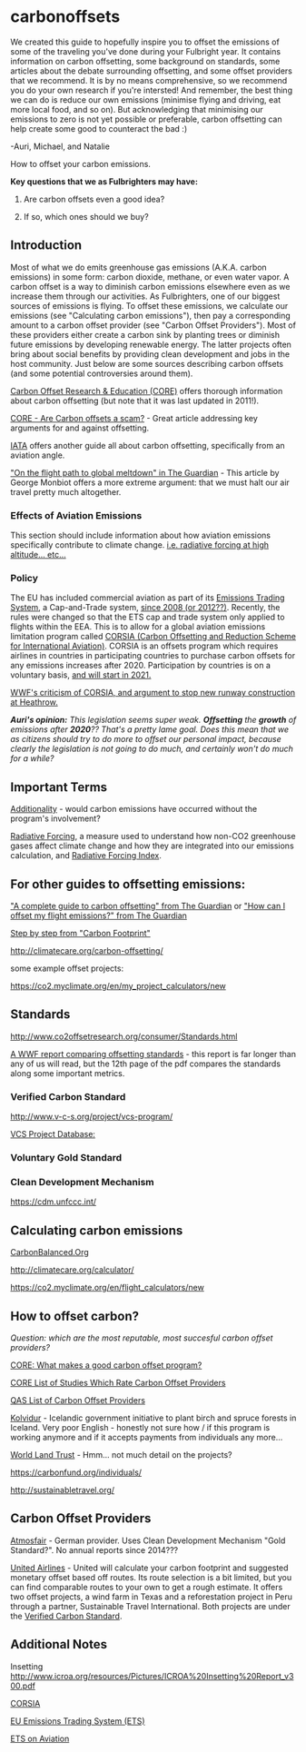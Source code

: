 # carbonoffsets

We created this guide to hopefully inspire you to offset the emissions of some of the traveling you've done during your Fulbright year. It contains information on carbon offsetting, some background on standards, some articles about the debate surrounding offsetting, and some offset providers that we recommend. It is by no means comprehensive, so we recommend you do your own research if you're intersted! And remember, the best thing we can do is reduce our own emissions (minimise flying and driving, eat more local food, and so on). But acknowledging that minimising our emissions to zero is not yet possible or preferable, carbon offsetting can help create some good to counteract the bad :)

-Auri, Michael, and Natalie


How to offset your carbon emissions.

**Key questions that we as Fulbrighters may have:**

1. Are carbon offsets even a good idea?

2. If so, which ones should we buy?


## Introduction

Most of what we do emits greenhouse gas emissions (A.K.A. carbon emissions) in some form: carbon dioxide, methane, or even water vapor. A carbon offset is a way to diminish carbon emissions elsewhere even as we increase them through our activities. As Fulbrighters, one of our biggest sources of emissions is flying. To offset these emissions, we calculate our emissions (see "Calculating carbon emissions"), then pay a corresponding amount to a carbon offset provider (see "Carbon Offset Providers"). Most of these providers either create a carbon sink by planting trees or diminish future emissions by developing renewable energy. The latter projects often bring about social benefits by providing clean development and jobs in the host community. Just below are some sources describing carbon offsets (and some potential controversies around them).


[Carbon Offset Research & Education (CORE)](http://www.co2offsetresearch.org/index.html) offers thorough information about carbon offsetting (but note that it was last updated in 2011!).

[CORE - Are Carbon offsets a scam?](http://www.co2offsetresearch.org/consumer/GoodorBad.html) - Great article addressing key arguments for and against offsetting.

[IATA](http://www.iata.org/whatwedo/environment/Documents/carbon-offset-guidelines-may2008.pdf) offers another guide all about carbon offsetting, specifically from an aviation angle.

["On the flight path to global meltdown" in The Guardian](http://www.theguardian.com/environment/2006/sep/21/travelsenvironmentalimpact.ethicalliving) - This article by George Monbiot offers a more extreme argument: that we must halt our air travel pretty much altogether.


### Effects of Aviation Emissions

This section should include information about how aviation emissions specifically contribute to climate change. [i.e. radiative forcing at high altitude... etc...](http://www.co2offsetresearch.org/aviation/RFI.html)

### Policy

The EU has included commercial aviation as part of its [Emissions Trading System](https://ec.europa.eu/clima/policies/ets_en), a Cap-and-Trade system, [since 2008 (or 2012??)](https://ec.europa.eu/clima/policies/ets_en). Recently, the rules were changed so that the ETS cap and trade system only applied to flights within the EEA. This is to allow for a global aviation emissions limitation program called [CORSIA (Carbon Offsetting and Reduction Scheme for International Aviation)](https://www.icao.int/environmental-protection/Pages/market-based-measures.aspx). CORSIA is an offsets program which requires airlines in countries in participating countries to purchase carbon offsets for any emissions increases after 2020. Participation by countries is on a voluntary basis, [and will start in 2021.](http://atwonline.com/regulatory-data/corsia-timeline)

[WWF's criticism of CORSIA, and argument to stop new runway construction at Heathrow.](https://www.wwf.org.uk/sites/default/files/2017-05/WWF_Grounded_report_FINAL_1.pdf)

_**Auri's opinion:** This legislation seems super weak. **Offsetting** the **growth** of emissions after **2020**?? That's a pretty lame goal. Does this mean that we as citizens should try to do more to offset our personal impact, because clearly the legislation is not going to do much, and certainly won't do much for a while?_


## Important Terms

[Additionality](http://www.co2offsetresearch.org/consumer/Additionality.html) - would carbon emissions have occurred without the program's involvement?

[Radiative Forcing](http://www.co2offsetresearch.org/aviation/RF.html), a measure used to understand how non-CO2 greenhouse gases affect climate change and how they are integrated into our emissions calculation, and [Radiative Forcing Index](http://www.co2offsetresearch.org/aviation/RFI.html).

## For other guides to offsetting emissions:

["A complete guide to carbon offsetting" from The Guardian](http://www.theguardian.com/environment/2011/sep/16/carbon-offset-projects-carbon-emissions) or ["How can I offset my flight emissions?" from The Guardian](http://www.theguardian.com/travel/2015/apr/19/how-to-offset-flight-emissions) 

[Step by step from "Carbon Footprint"](http://www.carbonfootprint.com/offsetshop.html) 

http://climatecare.org/carbon-offsetting/

some example offset projects:

https://co2.myclimate.org/en/my_project_calculators/new

## Standards

http://www.co2offsetresearch.org/consumer/Standards.html

[A WWF report comparing offsetting standards](http://www.globalcarbonproject.org/global/pdf/WWF_2008_A%20comparison%20of%20C%20offset%20Standards.pdf) - this report is far longer than any of us will read, but the 12th page of the pdf compares the standards along some important metrics. 

### Verified Carbon Standard 

http://www.v-c-s.org/project/vcs-program/

[VCS Project Database:](http://www.vcsprojectdatabase.org/#/home)

### Voluntary Gold Standard



### Clean Development Mechanism

https://cdm.unfccc.int/

## Calculating carbon emissions

[CarbonBalanced.Org](http://www.carbonbalanced.org/calculator/flights.asp)

http://climatecare.org/calculator/

https://co2.myclimate.org/en/flight_calculators/new


## How to offset carbon?

_Question: which are the most reputable, most succesful carbon offset providers?_

[CORE: What makes a good carbon offset program?](http://www.co2offsetresearch.org/consumer/OffsetQuality.html)

[CORE List of Studies Which Rate Carbon Offset Providers](http://www.co2offsetresearch.org/consumer/OffsetRatings.html)

[QAS List of Carbon Offset Providers](https://qascarbonneutral.com/best-carbon-offsets/)

[Kolvidur](http://kolvidur.is/carbon-calculator/) - Icelandic government initiative to plant birch and spruce forests in Iceland. Very poor English - honestly not sure how / if this program is working anymore and if it accepts payments from individuals any more...



[World Land Trust](http://www.worldlandtrust.org/eco-services/carbon-balanced) - Hmm... not much detail on the projects?

https://carbonfund.org/individuals/

http://sustainabletravel.org/


## Carbon Offset Providers

[Atmosfair](https://www.atmosfair.de/en/home/) - German provider. Uses Clean Development Mechanism "Gold Standard?". No annual reports since 2014???

[United Airlines](http://co2offsets.sustainabletravelinternational.org/ua/offsets) - United will calculate your carbon footprint and suggested monetary offset based off routes. Its route selection is a bit limited, but you can find comparable routes to your own to get a rough estimate. It offers two offset projects, a wind farm in Texas and a reforestation project in Peru through a partner, Sustainable Travel International. Both projects are under the [Verified Carbon Standard](http://www.v-c-s.org/project/vcs-program/).



## Additional Notes

Insetting http://www.icroa.org/resources/Pictures/ICROA%20Insetting%20Report_v300.pdf


[CORSIA](https://www.icao.int/environmental-protection/Pages/Online-CORSIA-Tutorial.aspx)

[EU Emissions Trading System (ETS)](https://ec.europa.eu/clima/policies/ets_en)

[ETS on Aviation](https://ec.europa.eu/clima/policies/transport/aviation_en)
